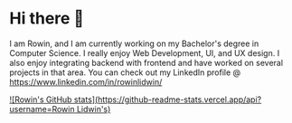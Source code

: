 # Hi there 👋

I am Rowin, and I am currently working on my Bachelor's degree in Computer Science. I really enjoy Web Development, UI, and UX design. I also enjoy integrating backend with frontend and have worked on several projects in that area. You can check out my LinkedIn profile @ https://www.linkedin.com/in/rowinlidwin/

[![Rowin's GitHub stats](https://github-readme-stats.vercel.app/api?username=Rowin Lidwin's)](https://github.com/anuraghazra/github-readme-stats)
